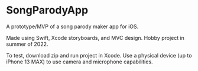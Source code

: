 # SongParodyApp
A prototype/MVP of a song parody maker app for iOS.

Made using Swift, Xcode storyboards, and MVC design. Hobby project in summer of 2022.

To test, download zip and run project in Xcode. Use a physical device (up to iPhone 13 MAX) to use camera and microphone capabilities.
